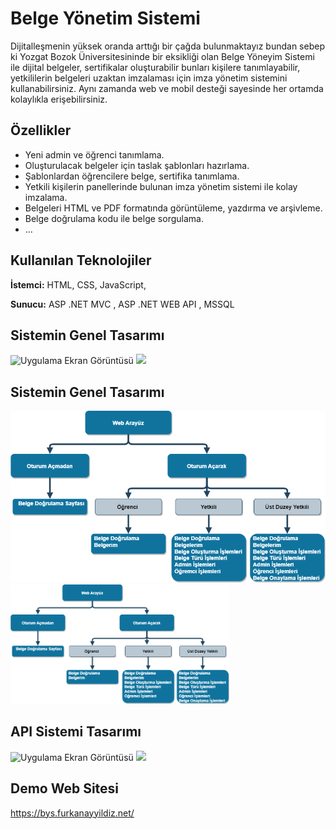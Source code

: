 
# Belge Yönetim Sistemi 

Dijitalleşmenin yüksek oranda arttığı bir çağda bulunmaktayız bundan sebep ki Yozgat Bozok Üniversitesininde bir eksikliği olan Belge Yöneyim Sistemi ile dijital belgeler, sertifikalar oluşturabilir bunları kişilere tanımlayabilir, yetkililerin belgeleri uzaktan imzalaması için imza yönetim sistemini kullanabilirsiniz. Aynı zamanda web ve mobil desteği sayesinde her ortamda kolaylıkla erişebilirsiniz.


## Özellikler

- Yeni admin ve öğrenci tanımlama.
- Oluşturulacak belgeler için taslak şablonları hazırlama.
- Şablonlardan öğrencilere belge, sertifika tanımlama.
- Yetkili kişilerin panellerinde bulunan imza yönetim sistemi ile kolay imzalama.
- Belgeleri HTML ve PDF formatında görüntüleme, yazdırma ve arşivleme.
- Belge doğrulama kodu ile belge sorgulama.
- ...


  
## Kullanılan Teknolojiler

**İstemci:** HTML, CSS, JavaScript, 

**Sunucu:** ASP .NET MVC , ASP .NET WEB API , MSSQL 

## Sistemin Genel Tasarımı
![Uygulama Ekran Görüntüsü](https://github.com/furkanayyildiz55/Document_Management_System/blob/master/Readme/S%C4%B0STEM.png)
<img src="https://github.com/furkanayyildiz55/Document_Management_System/blob/master/Readme/S%C4%B0STEM.png" width="350">

## Sistemin Genel Tasarımı
![Uygulama Ekran Görüntüsü](https://github.com/furkanayyildiz55/Document_Management_System/blob/master/Readme/WEB%20TASARIM.png)
<img src="https://github.com/furkanayyildiz55/Document_Management_System/blob/master/Readme/WEB%20TASARIM.png" width="350">

## API Sistemi Tasarımı
![Uygulama Ekran Görüntüsü](https://github.com/furkanayyildiz55/Document_Management_System/blob/master/Readme/AP%C4%B0.png)
<img src="https://github.com/furkanayyildiz55/Document_Management_System/blob/master/Readme/AP%C4%B0.png" width="350">

  
## Demo Web Sitesi

https://bys.furkanayyildiz.net/
  
  
